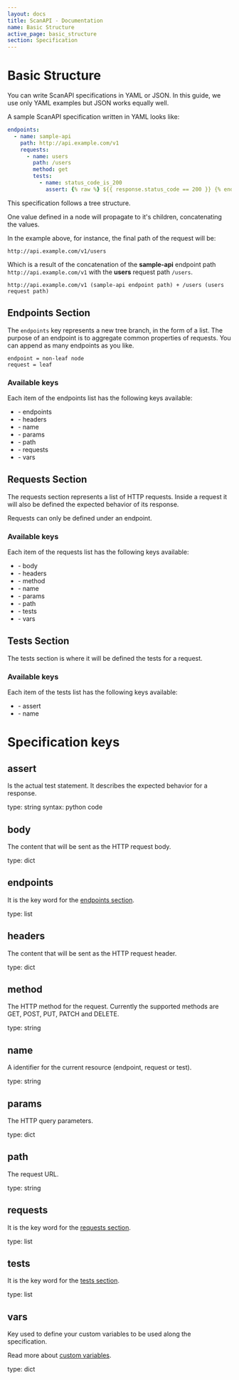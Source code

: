 ```yaml
---
layout: docs
title: ScanAPI - Documentation
name: Basic Structure
active_page: basic_structure
section: Specification
---
```


# Basic Structure

You can write ScanAPI specifications in YAML or JSON. In this guide, we use only YAML examples but JSON works equally well.

A sample ScanAPI specification written in YAML looks like:

```yaml
endpoints:
  - name: sample-api
    path: http://api.example.com/v1
    requests:
      - name: users
        path: /users
        method: get
        tests:
          - name: status_code_is_200
            assert: {% raw %} ${{ response.status_code == 200 }} {% endraw %}
```

This specification follows a tree structure.

One value defined in a node will propagate to it's children, concatenating the values.

In the example above, for instance, the final path of the request will be:
```
http://api.example.com/v1/users
```
Which is a result of the concatenation of the **sample-api** endpoint path `http://api.example.com/v1` with the **users** request path `/users`.

```
http://api.example.com/v1 (sample-api endpoint path) + /users (users request path)
```

## Endpoints Section

The `endpoints` key represents a new tree branch, in the form of a list. The purpose of an endpoint is to aggregate common properties of requests. You can append as many endpoints as you like.

```
endpoint = non-leaf node
request = leaf
```

### Available keys

Each item of the endpoints list has the following keys available:

- \- endpoints
- \- headers
- \- name
- \- params
- \- path
- \- requests
- \- vars

## Requests Section

The requests section represents a list of HTTP requests. Inside a request it will also be defined the expected behavior of its response.

Requests can only be defined under an endpoint.

### Available keys

Each item of the requests list has the following keys available:

- \- body
- \- headers
- \- method
- \- name
- \- params
- \- path
- \- tests
- \- vars


## Tests Section

The tests section is where it will be defined the tests for a request.

### Available keys

Each item of the tests list has the following keys available:

- \- assert
- \- name


# Specification keys

## assert

Is the actual test statement. It describes the expected behavior for a response.

type: string
syntax: python code

## body

The content that will be sent as the HTTP request body.

type: dict

## endpoints

It is the key word for the [endpoints section](#endpoints-section).

type: list

## headers

The content that will be sent as the HTTP request header.

type: dict

## method

The HTTP method for the request. Currently the supported methods are GET, POST, PUT, PATCH and DELETE.

type: string

## name

A identifier for the current resource (endpoint, request or test).

type: string

## params

The HTTP query parameters.

type: dict

## path

The request URL.

type: string

## requests

It is the key word for the [requests section](#requests-section).

type: list

## tests

It is the key word for the [tests section](#tests-section).

type: list

## vars

Key used to define your custom variables to be used along the specification.

Read more about [custom variables](#todo).

type: dict
